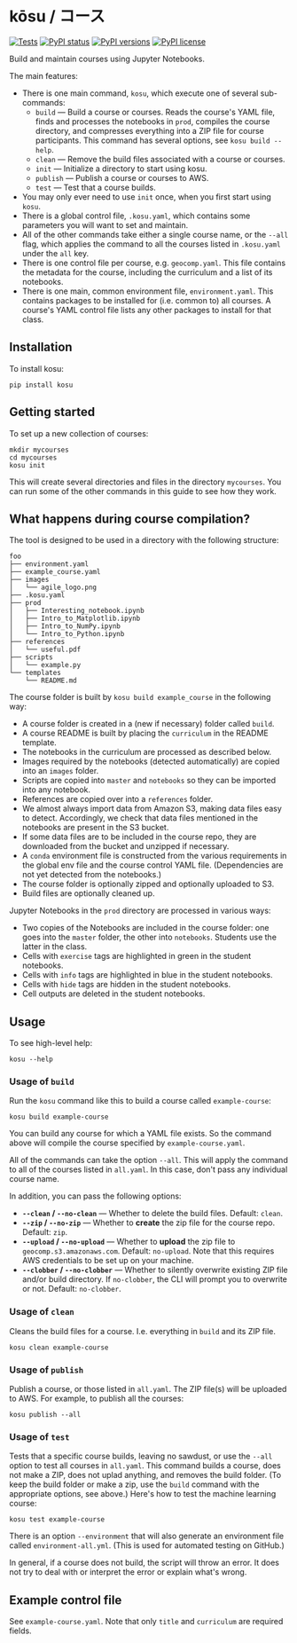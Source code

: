 # kōsu / コース

[![Tests](https://github.com/agile-geoscience/kosu/actions/workflows/tests.yml/badge.svg)](https://github.com/agile-geoscience/kosu/actions/workflows/tests.yml)
[![PyPI status](https://img.shields.io/pypi/status/kosu.svg)](https://pypi.org/project/kosu/)
[![PyPI versions](https://img.shields.io/pypi/pyversions/kosu.svg)](https://pypi.org/project/kosu/)
[![PyPI license](https://img.shields.io/pypi/l/kosu.svg)](https://pypi.org/project/kosu/)

Build and maintain courses using Jupyter Notebooks.

The main features:

- There is one main command, `kosu`, which execute one of several sub-commands:
  - `build` &mdash; Build a course or courses. Reads the course's YAML file, finds and processes the notebooks in `prod`, compiles the course directory, and compresses everything into a ZIP file for course participants. This command has several options, see `kosu build --help`.
  - `clean` &mdash; Remove the build files associated with a course or courses.
  - `init` &mdash; Initialize a directory to start using kosu.
  - `publish` &mdash; Publish a course or courses to AWS.
  - `test` &mdash; Test that a course builds.
- You may only ever need to use `init` once, when you first start using `kosu`.
- There is a global control file, `.kosu.yaml`, which contains some parameters you will want to set and maintain.
- All of the other commands take either a single course name, or the `--all` flag, which applies the command to all the courses listed in `.kosu.yaml` under the `all` key.
- There is one control file per course, e.g. `geocomp.yaml`. This file contains the metadata for the course, including the curriculum and a list of its notebooks.
- There is one main, common environment file, `environment.yaml`. This contains packages to be installed for (i.e. common to)  all courses. A course's YAML control file lists any other packages to install for that class.


## Installation

To install kosu:

    pip install kosu


## Getting started

To set up a new collection of courses:

    mkdir mycourses
    cd mycourses
    kosu init

This will create several directories and files in the directory `mycourses`. You can run some of the other commands in this guide to see how they work.


## What happens during course compilation?

The tool is designed to be used in a directory with the following structure:

```
foo
├── environment.yaml
├── example_course.yaml
├── images
│   └── agile_logo.png
├── .kosu.yaml
├── prod
│   ├── Interesting_notebook.ipynb
│   ├── Intro_to_Matplotlib.ipynb
│   ├── Intro_to_NumPy.ipynb
│   └── Intro_to_Python.ipynb
├── references
│   └── useful.pdf
├── scripts
│   └── example.py
└── templates
    └── README.md
```

The course folder is built by `kosu build example_course` in the following way:

- A course folder is created in a (new if necessary) folder called `build`.
- A course README is built by placing the `curriculum` in the README template.
- The notebooks in the curriculum are processed as described below.
- Images required by the notebooks (detected automatically) are copied into an `images` folder.
- Scripts are copied into `master` and `notebooks` so they can be imported into any notebook.
- References are copied over into a `references` folder.
- We almost always import data from Amazon S3, making data files easy to detect. Accordingly, we check that data files mentioned in the notebooks are present in the S3 bucket.
- If some data files are to be included in the course repo, they are downloaded from the bucket and unzipped if necessary.
- A `conda` environment file is constructed from the various requirements in the global env file and the course control YAML file. (Dependencies are not yet detected from the notebooks.)
- The course folder is optionally zipped and optionally uploaded to S3.
- Build files are optionally cleaned up.

Jupyter Notebooks in the `prod` directory are processed in various ways:

- Two copies of the Notebooks are included in the course folder: one goes into the `master` folder, the other into `notebooks`. Students use the latter in the class.
- Cells with `exercise` tags are highlighted in green in the student notebooks.
- Cells with `info` tags are highlighted in blue in the student notebooks.
- Cells with `hide` tags are hidden in the student notebooks.
- Cell outputs are deleted in the student notebooks.


## Usage

To see high-level help:

    kosu --help


### Usage of `build`

Run the `kosu` command like this to build a course called `example-course`:

    kosu build example-course

You can build any course for which a YAML file exists. So the command above will compile the course specified by `example-course.yaml`.

All of the commands can take the option `--all`. This will apply the command to all of the courses listed in `all.yaml`. In this case, don't pass any individual course name.

In addition, you can pass the following options:

- **`--clean` / `--no-clean`** &mdash; Whether to delete the build files. Default: `clean`.
- **`--zip` / `--no-zip`** &mdash; Whether to **create** the zip file for the course repo. Default: `zip`.
- **`--upload` / `--no-upload`** &mdash; Whether to **upload** the zip file to `geocomp.s3.amazonaws.com`. Default: `no-upload`. Note that this requires AWS credentials to be set up on your machine.
- **`--clobber` / `--no-clobber`** &mdash; Whether to silently overwrite existing ZIP file and/or build directory. If `no-clobber`, the CLI will prompt you to overwrite or not. Default: `no-clobber`.


### Usage of `clean`

Cleans the build files for a course. I.e. everything in `build` and its ZIP file.

    kosu clean example-course


### Usage of `publish`

Publish a course, or those listed in `all.yaml`. The ZIP file(s) will be uploaded to AWS. For example, to publish all the courses:

    kosu publish --all


### Usage of `test`

Tests that a specific course builds, leaving no sawdust, or use the `--all` option to test all courses in `all.yaml`. This command builds a course, does not make a ZIP, does not uplad anything, and removes the build folder. (To keep the build folder or make a zip, use the `build` command with the appropriate options, see above.) Here's how to test the machine learning course:

    kosu test example-course

There is an option `--environment` that will also generate an environment file called `environment-all.yml`. (This is used for automated testing on GitHub.)

In general, if a course does not build, the script will throw an error. It does not try to deal with or interpret the error or explain what's wrong.


## Example control file

See `example-course.yaml`. Note that only `title` and `curriculum` are required fields.
